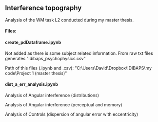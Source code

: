 ## Interference topography

Analysis of the WM task L2 conducted during my master thesis.

#### Files:

#### create_pdDataframe.ipynb
Not added as there is some subject related information.
From raw txt files generates "idibaps_psychophysics.csv"

Path of this files (.ipynb and .csv):
"C:\Users\David\Dropbox\IDIBAPS\my code\Project 1 (master thesis)"


#### dist_a_err_analysis.ipynb

Analysis of Angular interference (distributions)

Analysis of Angular interference (perceptual and memory)

Analysis of Controls (dispersion of angular error with eccentricity)



